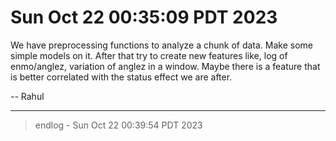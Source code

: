 # Sun Oct 22 00:35:09 PDT 2023

We have preprocessing functions to analyze a chunk of data. Make some simple models on it. After that try to create new features like, log of enmo/anglez, variation of anglez in a window. Maybe there is a feature that is better correlated with the status effect we are after.

-- Rahul

---
> endlog - Sun Oct 22 00:39:54 PDT 2023
